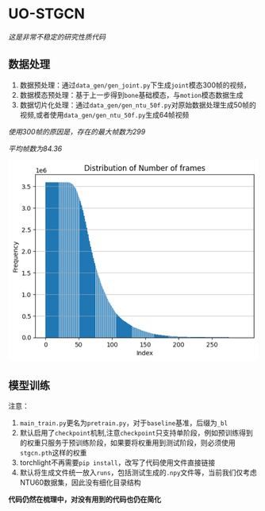 # UO-STGCN

*这是非常不稳定的研究性质代码*

## 数据处理

1. 数据预处理：通过`data_gen/gen_joint.py`下生成`joint`模态300帧的视频，
2. 数据模态预处理：基于上一步得到`bone`基础模态，与`motion`模态数据生成
3. 数据切片化处理：通过`data_gen/gen_ntu_50f.py`对原始数据处理生成50帧的视频,或者使用`data_gen/gen_ntu_50f.py`生成64帧视频

*使用300帧的原因是，存在的最大帧数为299*

*平均帧数为84.36*

![alt text](.resources/image.png)

## 模型训练

注意：
1. `main_train.py`更名为`pretrain.py`，对于`baseline`基准，后缀为`_bl`
2. 默认启用了`checkpoint`机制,注意`checkpoint`只支持单阶段，例如预训练得到的权重只服务于预训练阶段，如果要将权重用到测试阶段，则必须使用`stgcn.pth`这样的权重
3. torchlight不再需要`pip install`，改写了代码使用文件直接链接
4. 默认将生成文件统一放入`runs`，包括测试生成的`.npy`文件等，当前我们仅考虑NTU60数据集，因此没有细化目录结构

**代码仍然在梳理中，对没有用到的代码也仍在简化**
